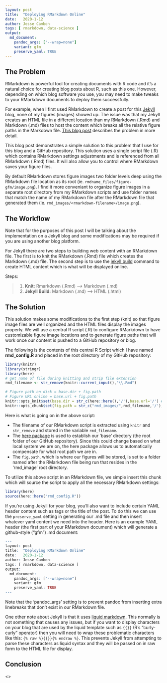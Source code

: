 ```yaml
---
layout: post
title:  "Deploying RMarkdown Online"
date:   2020-1-12 
author: Jesse Cambon
tags: [ rmarkdown, data-science ]
output: 
  md_document:
    pandoc_args: ["--wrap=none"]
    variant: gfm
    preserve_yaml: TRUE
---
```


## The Problem

RMarkdown is powerful tool for creating documents with R code and it’s a natural choice for creating blog posts about R, such as this one. However, depending on which blog software you use, you may need to make tweaks to your RMarkdown documents to deploy them successfully.

For example, when I first used RMarkdown to create a post for this [Jekyll](https://jekyllrb.com/) blog, none of my figures (images) showed up. The issue was that my Jekyll creates an HTML file in a different location than my RMarkdown (.Rmd) and Markdown (.md) files to host the content which breaks all the relative figure paths in the Markdown file. [This blog post](http://www.randigriffin.com/2017/04/25/how-to-knit-for-mysite.html) describes the problem in more detail.

This blog post demonstrates a simple solution to this problem that I use for this blog and a GitHub repository. This solution uses a single script file (.R) which contains RMarkdown settings adjustments and is referenced from all RMarkdown (.Rmd) files. It will also allow you to control where RMarkdown saves your figure files.

By default RMarkdown stores figure images two folder levels deep using the RMarkdown file location as its root (ie. `rmdname_files/figure-gfm/image.png`). I find it more conveniant to organize figure images in a separate root directory from my RMarkdown scripts and use folder names that match the name of my RMarkdown file after the RMarkdown file that generated them (ie. `rmd_images/<rmarkdown-filename>/image.png`).

## The Workflow

Note that for the purposes of this post I will be talking about the implementation on a Jekyll blog and some modifications may be required if you are using another blog platform.

For Jekyll there are two steps to building web content with an RMarkdown file. The first is to knit the RMarkdown (.Rmd) file which creates the Markdown (.md) file. The second step is to use the [jekyll build](https://jekyllrb.com/docs/usage/) command to create HTML content which is what will be displayed online.

Steps:

> 1.  **Knit:** Rmarkdown (.Rmd) —-\> Markdown (.md)
> 2.  **Jekyll Build:** Markdown (.md) —-\> HTML (.html)

## The Solution

This solution makes some modifications to the first step (knit) so that figure image files are well organized and the HTML files display the images properly. We will use a central R script (.R) to configure RMarkdown to have customizable figure image locations and to generate figure paths that will work once our content is pushed to a GitHub repository or blog.

The following is the contents of this central R Script which I have named **rmd\_config.R** and placed in the root directory of my GitHub repository:

``` r
library(knitr)
library(stringr)
library(here)
# get name of file during knitting and strip file extension
rmd_filename <- str_remove(knitr::current_input(),"\\.Rmd")

# Figure path on disk = base.dir + fig.path
# Figure URL online = base.url + fig.path
knitr::opts_knit$set(base.dir = str_c(here::here(),'/'),base.url='/') # project root folder
knitr::opts_chunk$set(fig.path = str_c("rmd_images/",rmd_filename,'/'),echo=TRUE)
```

Here is what is going on in the above script:

  - The filename of our RMarkdown script is extracted using `knitr` and `str_remove` and stored in the variable `rmd_filename`.
  - The [here package](https://here.r-lib.org/) is used to establish our ‘base’ directory (the root folder of our GitHub repository). Since this could change based on what local system we are on, the here package allows us to automatically compensate for what root path we are in.
  - The `fig.path`, which is where our figures will be stored, is set to a folder named after the RMarkdown file being run that resides in the ‘rmd\_image’ root directory.

To utilize this above script in an RMarkdown file, we simple insert this chunk which will source the script to apply all the necessary RMarkdown settings:

``` r
library(here)
source(here::here("rmd_config.R"))
```

If you’re using Jekyll for your blog, you’ll also want to include certain YAML header content such as tags or the title of the post. To do this we can use the `preserve_yaml` setting in generating our .md file and then insert whatever yaml content we need into the header. Here is an example YAML header (the first part of your RMarkdown document) which will generate a github-style (“gfm”) .md document:

``` r
---
layout: post
title:  "Deploying RMarkdown Online"
date:   2020-1-12
author: Jesse Cambon
tags: [ rmarkdown, data-science ]
output: 
  md_document:
    pandoc_args: ["--wrap=none"]
    variant: gfm
    preserve_yaml: TRUE
---
```

Note that the ‘pandoc\_args’ setting is to prevent pandoc from inserting extra linebreaks that don’t exist in our RMarkdown file.

One other note about Jekyll is that it uses [liquid markdown](https://jekyllrb.com/docs/liquid/). This normally is not something that causes any issues, but if you want to display characters on your blog that are used by the liquid template such as `{{}}` (R’s “curly-curly” operator) then you will need to wrap these problematic characters like this: `{% raw %}{{}}{% endraw %}`. This prevents Jekyll from attempting to parse these characters as liquid syntax and they will be passed on in raw form to the HTML file for display.

## Conclusion

\<\>
